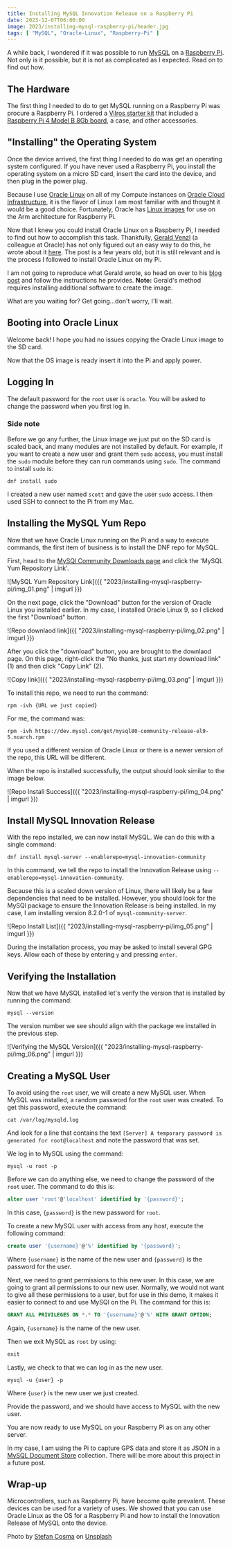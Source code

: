 ```yaml
---
title: Installing MySQL Innovation Release on a Raspberry Pi
date: 2023-12-07T06:00:00
image: 2023/installing-mysql-raspberry-pi/header.jpg
tags: [ "MySQL", "Oracle-Linux", "Raspberry-Pi" ]
---
```


A while back, I wondered if it was possible to run [MySQL](https://www.mysql.com/) on a [Raspberry Pi](https://www.raspberrypi.org/). Not only is it possible, but it is not as complicated as I expected. Read on to find out how.

## The Hardware

The first thing I needed to do to get MySQL running on a Raspberry Pi was procure a Raspberry Pi. I ordered a [Vilros starter kit](https://vilros.com/collections/raspberry-pi-kits/products/vilros-raspberry-pi-4-complete-starter-kit) that included a [Raspberry Pi 4 Model B 8Gb board](https://www.raspberrypi.com/products/raspberry-pi-4-model-b/), a case, and other accessories.

## "Installing" the Operating System

Once the device arrived, the first thing I needed to do was get an operating system configured. If you have never used a Raspberry Pi, you install the operating system on a micro SD card, insert the card into the device, and then plug in the power plug.

Because I use [Oracle Linux](https://www.oracle.com/linux/) on all of my Compute instances on [Oracle Cloud Infrastructure](https://www.oracle.com/cloud/), it is the flavor of Linux I am most familiar with and thought it would be a good choice. Fortunately, Oracle has [Linux images](https://www.oracle.com/linux/downloads/linux-arm-downloads.html) for use on the Arm architecture for Raspberry Pi.

Now that I knew you could install Oracle Linux on a Raspberry Pi, I needed to find out how to accomplish this task. Thankfully, [Gerald Venzl](https://geraldonit.com/) (a colleague at Oracle) has not only figured out an easy way to do this, he wrote about it [here](https://geraldonit.com/2019/08/11/how-to-install-oracle-linux-on-a-raspberry-pi-the-easy-way/). The post is a few years old, but it is still relevant and is the process I followed to install Oracle Linux on my Pi.

I am not going to reproduce what Gerald wrote, so head on over to his [blog post](https://geraldonit.com/2019/08/11/how-to-install-oracle-linux-on-a-raspberry-pi-the-easy-way/) and follow the instructions he provides. **Note:** Gerald's method requires installing additional software to create the image.

What are you waiting for? Get going...don't worry, I'll wait.

## Booting into Oracle Linux

Welcome back! I hope you had no issues copying the Oracle Linux image to the SD card.

Now that the OS image is ready insert it into the Pi and apply power.

## Logging In

The default password for the `root` user is `oracle`. You will be asked to change the password when you first log in.

### Side note

Before we go any further, the Linux image we just put on the SD card is scaled back, and many modules are not installed by default. For example, if you want to create a new user and grant them `sudo` access, you must install the `sudo` module before they can run commands using `sudo`. The command to install `sudo` is:

```shell
dnf install sudo
```

I created a new user named `scott` and gave the user `sudo` access. I then used SSH to connect to the Pi from my Mac.

## Installing the MySQL Yum Repo

Now that we have Oracle Linux running on the Pi and a way to execute commands, the first item of business is to install the DNF repo for MySQL.

First, head to the [MySQl Community Downloads page](https://dev.mysql.com/downloads/) and click the 'MySQL Yum Repository Link'.

![MySQL Yum Repository Link]({{ "2023/installing-mysql-raspberry-pi/img_01.png" | imgurl }})

On the next page, click the "Download" button for the version of Oracle Linux you installed earlier. In my case, I installed Oracle Linux 9, so I clicked the first "Download" button.

![Repo downlaod link]({{ "2023/installing-mysql-raspberry-pi/img_02.png" | imgurl }})

After you click the "download" button, you are brought to the downlaod page. On this page, right-click the "No thanks, just start my download link" (1) and then click "Copy Link" (2).

![Copy link]({{ "2023/installing-mysql-raspberry-pi/img_03.png" | imgurl }})

To install this repo, we need to run the command:

```shell
rpm -ivh {URL we just copied}
```

For me, the command was:

```shell
rpm -ivh https://dev.mysql.com/get/mysql80-community-release-el9-5.noarch.rpm 
```

If you used a different version of Oracle Linux or there is a newer version of the repo, this URL will be different.

When the repo is installed successfully, the output should look similar to the image below.

![Repo Install Success]({{ "2023/installing-mysql-raspberry-pi/img_04.png" | imgurl }})

## Install MySQL Innovation Release

With the repo installed, we can now install MySQL. We can do this with a single command:

```shell
dnf install mysql-server --enablerepo=mysql-innovation-community
```

In this command, we tell the repo to install the Innovation Release using `--enablerepo=mysql-innovation-community`.

Because this is a scaled down version of Linux, there will likely be a few dependencies that need to be installed. However, you should look for the MySQl package to ensure the Innovation Release is being installed. In my case, I am installing version 8.2.0-1 of `mysql-community-server`.

![Repo Install List]({{ "2023/installing-mysql-raspberry-pi/img_05.png" | imgurl }})

During the installation process, you may be asked to install several GPG keys. Allow each of these by entering `y` and pressing `enter`.

## Verifying the Installation

Now that we have MySQL installed let's verify the version that is installed by running the command:

```shell
mysql --version
```

The version number we see should align with the package we installed in the previous step.

![Verifying the MySQL Version]({{ "2023/installing-mysql-raspberry-pi/img_06.png" | imgurl }})

## Creating a MySQL User

To avoid using the `root` user, we will create a new MySQL user. When MySQL was installed, a random password for the `root` user was created. To get this password, execute the command:

```shell
cat /var/log/mysqld.log
```

And look for a line that contains the text `[Server] A temporary password is generated for root@localhost` and note the password that was set.

We log in to MySQL using the command:

```shell
mysql -u root -p
```

Before we can do anything else, we need to change the password of the `root` user. The command to do this is:

```sql
alter user 'root'@'localhost' identified by '{password}';
```

In this case, `{password}` is the new password for `root`.

To create a new MySQL user with access from any host, execute the following command:

```sql
create user '{username}'@'%' identified by '{password}';
```

Where `{username}` is the name of the new user and `{password}` is the password for the user.

Next, we need to grant permissions to this new user. In this case, we are going to grant all permissions to our new user. Normally, we would not want to give all these permissions to a user, but for use in this demo, it makes it easier to connect to and use MySQl on the Pi. The command for this is:

```sql
GRANT ALL PRIVILEGES ON *.* TO '{username}'@'%' WITH GRANT OPTION;
```

Again, `{username}` is the name of the new user.

Then we exit MySQL as `root` by using:

```sql
exit
```

Lastly, we check to that we can log in as the new user.

```shell
mysql -u {user} -p
```

Where `{user}` is the new user we just created. 

Provide the password, and we should have access to MySQL with the new user.

You are now ready to use MySQL on your Raspberry Pi as on any other server.

In my case, I am using the Pi to capture GPS data and store it as JSON in a [MySQL Document Store](https://www.mysql.com/products/enterprise/document_store.html) collection. There will be more about this project in a future post.

## Wrap-up

Microcontrollers, such as Raspberry Pi, have become quite prevalent. These devices can be used for a variety of uses. We showed that you can use Oracle Linux as the OS for a Raspberry Pi and how to install the Innovation Release of MySQL onto the device.


Photo by <a href="https://unsplash.com/@stefanbc?utm_content=creditCopyText&utm_medium=referral&utm_source=unsplash">Stefan Cosma</a> on <a href="https://unsplash.com/photos/green-and-black-computer-motherboard-f3Yk7gW6chM?utm_content=creditCopyText&utm_medium=referral&utm_source=unsplash">Unsplash</a>
  
